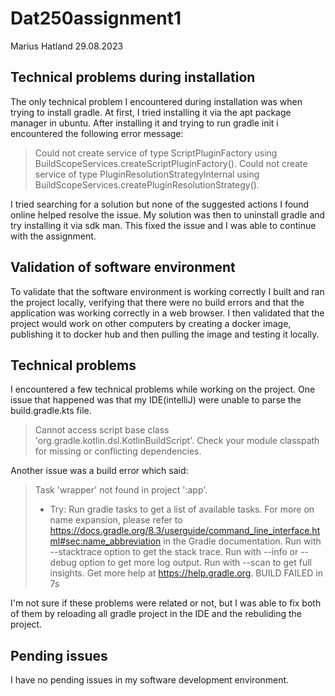 # Dat250assignment1
Marius Hatland 29.08.2023

## Technical problems during installation

The only technical problem I encountered during installation was when trying to install gradle. At first, I tried installing it via the apt package manager in ubuntu. After installing it and trying to run gradle init i encountered the following error message: 
> Could not create service of type ScriptPluginFactory using BuildScopeServices.createScriptPluginFactory().
> Could not create service of type PluginResolutionStrategyInternal using BuildScopeServices.createPluginResolutionStrategy().

I tried searching for a solution but none of the suggested actions I found online helped resolve the issue. My solution was then to uninstall gradle and try installing it via sdk man. This fixed the issue and I was able to continue with the assignment.

## Validation of software environment
To validate that the software environment is working correctly I built and ran the project locally, verifying that there were no build errors and that the application was working correctly in a web browser.
I then validated that the project would work on other computers by creating a docker image, publishing it to docker hub and then pulling the image and testing it locally.

## Technical problems
I encountered a few technical problems while working on the project. 
One issue that happened was that my IDE(intelliJ) were unable to parse the build.gradle.kts file.
> Cannot access script base class 'org.gradle.kotlin.dsl.KotlinBuildScript'. Check your module classpath for missing or conflicting dependencies.

Another issue was a build error which said:
> Task 'wrapper' not found in project ':app'.
>* Try:
> Run gradle tasks to get a list of available tasks.
> For more on name expansion, please refer to https://docs.gradle.org/8.3/userguide/command_line_interface.html#sec:name_abbreviation in the Gradle documentation.
> Run with --stacktrace option to get the stack trace.
> Run with --info or --debug option to get more log output.
> Run with --scan to get full insights.
> Get more help at https://help.gradle.org.
BUILD FAILED in 7s

I'm not sure if these problems were related or not, but I was able to fix both of them by reloading all gradle project in the IDE and the rebuliding the project.

## Pending issues

I have no pending issues in my software development environment.